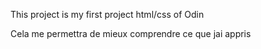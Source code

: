 This project is my first project html/css of Odin

Cela me permettra de mieux comprendre ce que jai appris